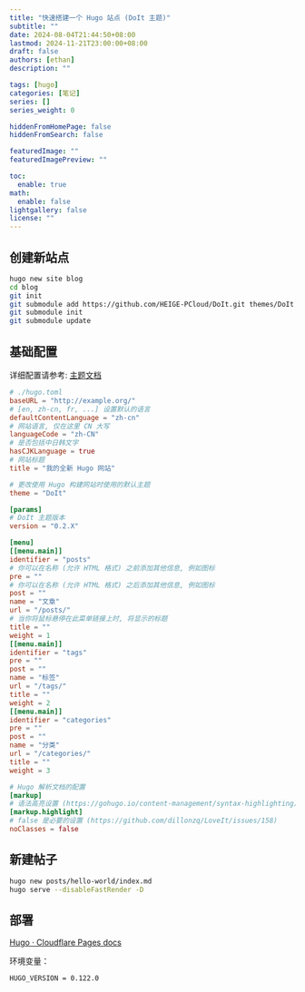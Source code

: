 ```yaml
---
title: "快速搭建一个 Hugo 站点 (DoIt 主题)"
subtitle: ""
date: 2024-08-04T21:44:50+08:00
lastmod: 2024-11-21T23:00:00+08:00
draft: false
authors: [ethan]
description: ""

tags: [hugo]
categories: [笔记]
series: []
series_weight: 0

hiddenFromHomePage: false
hiddenFromSearch: false

featuredImage: ""
featuredImagePreview: ""

toc:
  enable: true
math:
  enable: false
lightgallery: false
license: ""
---
```

<!--more-->

## 创建新站点

```bash
hugo new site blog
cd blog
git init
git submodule add https://github.com/HEIGE-PCloud/DoIt.git themes/DoIt
git submodule init
git submodule update
```

## 基础配置

详细配置请参考: [主题文档](https://hugodoit.pages.dev/zh-cn/theme-documentation-basics/)

```toml
# ./hugo.toml
baseURL = "http://example.org/"
# [en, zh-cn, fr, ...] 设置默认的语言
defaultContentLanguage = "zh-cn"
# 网站语言, 仅在这里 CN 大写
languageCode = "zh-CN"
# 是否包括中日韩文字
hasCJKLanguage = true
# 网站标题
title = "我的全新 Hugo 网站"

# 更改使用 Hugo 构建网站时使用的默认主题
theme = "DoIt"

[params]
# DoIt 主题版本
version = "0.2.X"

[menu]
[[menu.main]]
identifier = "posts"
# 你可以在名称 (允许 HTML 格式) 之前添加其他信息, 例如图标
pre = ""
# 你可以在名称 (允许 HTML 格式) 之后添加其他信息, 例如图标
post = ""
name = "文章"
url = "/posts/"
# 当你将鼠标悬停在此菜单链接上时, 将显示的标题
title = ""
weight = 1
[[menu.main]]
identifier = "tags"
pre = ""
post = ""
name = "标签"
url = "/tags/"
title = ""
weight = 2
[[menu.main]]
identifier = "categories"
pre = ""
post = ""
name = "分类"
url = "/categories/"
title = ""
weight = 3

# Hugo 解析文档的配置
[markup]
# 语法高亮设置 (https://gohugo.io/content-management/syntax-highlighting)
[markup.highlight]
# false 是必要的设置 (https://github.com/dillonzq/LoveIt/issues/158)
noClasses = false

```

## 新建帖子

```bash
hugo new posts/hello-world/index.md
hugo serve --disableFastRender -D
```

## 部署

[Hugo · Cloudflare Pages docs](https://developers.cloudflare.com/pages/framework-guides/deploy-a-hugo-site/)

环境变量：

```
HUGO_VERSION = 0.122.0
```